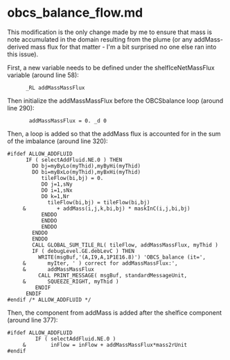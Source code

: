 # obcs_balance_flow.md

This modification is the only change made by me to ensure that mass is note accumulated in the domain resulting from the plume (or any addMass-derived mass flux for that matter - I'm a bit surprised no one else ran into this issue).

First, a new variable needs to be defined under the shelfIceNetMassFlux variable (around line 58):
```
      _RL addMassMassFlux
```
Then initialize the addMassMassFlux before the OBCSbalance loop (around line 290):
```
       addMassMassFlux = 0. _d 0
```

Then, a loop is added so that the addMass flux is accounted for in the sum of the imbalance (around line 320):
```
#ifdef ALLOW_ADDFLUID
      IF ( selectAddFluid.NE.0 ) THEN
        DO bj=myByLo(myThid),myByHi(myThid)
        DO bi=myBxLo(myThid),myBxHi(myThid)
           tileFlow(bi,bj) = 0.
           DO j=1,sNy
           DO i=1,sNx
           DO k=1,Nr 
             tileFlow(bi,bj) = tileFlow(bi,bj)
     &          + addMass(i,j,k,bi,bj) * maskInC(i,j,bi,bj)
           ENDDO
           ENDDO
           ENDDO
        ENDDO
        ENDDO
        CALL GLOBAL_SUM_TILE_RL( tileFlow, addMassMassFlux, myThid )
        IF ( debugLevel.GE.debLevC ) THEN
          WRITE(msgBuf,'(A,I9,A,1P1E16.8)') 'OBCS_balance (it=',
     &       myIter, ' ) correct for addMassMassFlux:',
     &       addMassMassFlux
          CALL PRINT_MESSAGE( msgBuf, standardMessageUnit,
     &       SQUEEZE_RIGHT, myThid )
         ENDIF
      ENDIF
#endif /* ALLOW_ADDFLUID */
```

Then, the component from addMass is added after the shelfice component (around line 377):
```
#ifdef ALLOW_ADDFLUID
         IF ( selectAddFluid.NE.0 )
     &        inFlow = inFlow + addMassMassFlux*mass2rUnit
#endif
```
